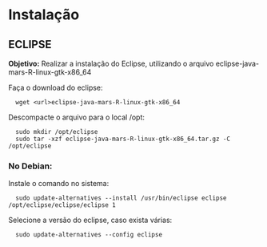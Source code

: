 # Instalação

## ECLIPSE

**Objetivo:**
    Realizar a instalação do Eclipse, utilizando o arquivo eclipse-java-mars-R-linux-gtk-x86_64

Faça o download do eclipse:
```
  wget <url>eclipse-java-mars-R-linux-gtk-x86_64
```

Descompacte o arquivo para o local /opt:
``` 
  sudo mkdir /opt/eclipse
  sudo tar -xzf eclipse-java-mars-R-linux-gtk-x86_64.tar.gz -C /opt/eclipse
```


### No Debian:

Instale o comando no sistema:
```
  sudo update-alternatives --install /usr/bin/eclipse eclipse /opt/eclipse/eclipse/eclipse 1
```

Selecione a versão do eclipse, caso exista várias:
```
  sudo update-alternatives --config eclipse
```

